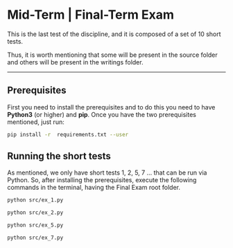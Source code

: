 # Mid-Term | Final-Term Exam

This is the last test of the discipline, and it is composed of a set of 10 short tests.

Thus, it is worth mentioning that some will be present in the source folder and others will be present in the writings folder.

---

## Prerequisites
First you need to install the prerequisites and to do this you need to have **Python3** (or higher) and **pip**.
Once you have the two prerequisites mentioned, just run:
```bash
pip install -r  requirements.txt --user
```

## Running the short tests
As mentioned, we only have short tests 1, 2, 5, 7 ... that can be run via Python.
So, after installing the prerequisites, execute the following commands in the terminal, having the Final Exam root folder.
```bash
python src/ex_1.py
```
```bash
python src/ex_2.py
```
```bash
python src/ex_5.py
```
```bash
python src/ex_7.py
```

